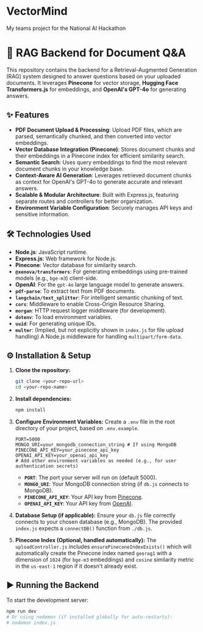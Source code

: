 # VectorMind

My teams project for the National AI Hackathon

# 🚀 RAG Backend for Document Q&A

This repository contains the backend for a Retrieval-Augmented Generation (RAG) system designed to answer questions based on your uploaded documents. It leverages **Pinecone** for vector storage, **Hugging Face Transformers.js** for embeddings, and **OpenAI's GPT-4o** for generating answers.

## ✨ Features

- **PDF Document Upload & Processing**: Upload PDF files, which are parsed, semantically chunked, and then converted into vector embeddings.
- **Vector Database Integration (Pinecone)**: Stores document chunks and their embeddings in a Pinecone index for efficient similarity search.
- **Semantic Search**: Uses query embeddings to find the most relevant document chunks in your knowledge base.
- **Context-Aware AI Generation**: Leverages retrieved document chunks as context for OpenAI's GPT-4o to generate accurate and relevant answers.
- **Scalable & Modular Architecture**: Built with Express.js, featuring separate routes and controllers for better organization.
- **Environment Variable Configuration**: Securely manages API keys and sensitive information.

## 🛠️ Technologies Used

- **Node.js**: JavaScript runtime.
- **Express.js**: Web framework for Node.js.
- **Pinecone**: Vector database for similarity search.
- **`@xenova/transformers`**: For generating embeddings using pre-trained models (e.g., `bge-m3`) client-side.
- **OpenAI**: For the `gpt-4o` large language model to generate answers.
- **`pdf-parse`**: To extract text from PDF documents.
- **`langchain/text_splitter`**: For intelligent semantic chunking of text.
- **`cors`**: Middleware to enable Cross-Origin Resource Sharing.
- **`morgan`**: HTTP request logger middleware (for development).
- **`dotenv`**: To load environment variables.
- **`uuid`**: For generating unique IDs.
- **`multer`**: (Implied, but not explicitly shown in `index.js` for file upload handling) A Node.js middleware for handling `multipart/form-data`.

## ⚙️ Installation & Setup

1.  **Clone the repository:**

    ```bash
    git clone <your-repo-url>
    cd <your-repo-name>
    ```

2.  **Install dependencies:**

    ```bash
    npm install
    ```

3.  **Configure Environment Variables:**
    Create a `.env` file in the root directory of your project, based on `.env.example`.

    ```env
    PORT=5000
    MONGO_URI=your_mongodb_connection_string # If using MongoDB
    PINECONE_API_KEY=your_pinecone_api_key
    OPENAI_API_KEY=your_openai_api_key
    # Add other environment variables as needed (e.g., for user authentication secrets)
    ```

    - **`PORT`**: The port your server will run on (default 5000).
    - **`MONGO_URI`**: Your MongoDB connection string (if `db.js` connects to MongoDB).
    - **`PINECONE_API_KEY`**: Your API key from [Pinecone](https://www.pinecone.io/).
    - **`OPENAI_API_KEY`**: Your API key from [OpenAI](https://platform.openai.com/).

4.  **Database Setup (if applicable):**
    Ensure your `db.js` file correctly connects to your chosen database (e.g., MongoDB). The provided `index.js` expects a `connectDB()` function from `./db.js`.

5.  **Pinecone Index (Optional, handled automatically):**
    The `uploadController.js` includes `ensurePineconeIndexExists()` which will automatically create the Pinecone index named `georag1` with a dimension of `1024` (for `bge-m3` embeddings) and `cosine` similarity metric in the `us-east-1` region if it doesn't already exist.

## ▶️ Running the Backend

To start the development server:

```bash
npm run dev
# Or using nodemon (if installed globally for auto-restarts):
# nodemon index.js
```
